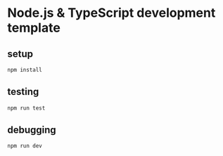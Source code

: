 # Node.js & TypeScript development template

## setup

```sh
npm install
```

## testing

```sh
npm run test
```

## debugging

```sh
npm run dev
```
